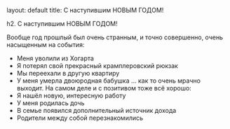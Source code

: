 layout: default
title: С наступившим НОВЫМ ГОДОМ!

h2. С наступившим НОВЫМ ГОДОМ!

Вообще год прошлый был очень странным, и точно совершенно, очень насыщенным на события:
* Меня уволили из Хогарта
* Я потерял свой прекрасный крамплеровский рюкзак
* Мы переехали в другую квартиру
* У меня умерла двоюродная бабушка
... как то очень мрачно выходит. На самом деле и с позитивом тоже всё хорошо:
* Я нашёл новую, интересную работу
* У меня родилась дочь
* В семье появился дополнительный источник дохода
* Родители между собой перезнакомились
